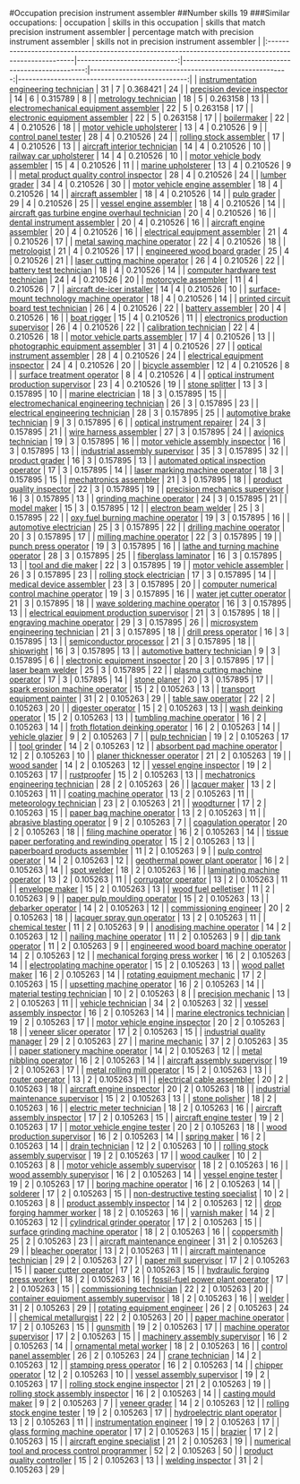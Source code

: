 #Occupation precision instrument assembler
##Number skills 19
###Similar occupations:
| occupation                                                                                            |   skills in this occupation |   skills that match precision instrument assembler |   percentage match with precision instrument assembler |   skills not in precision instrument assembler |
|:------------------------------------------------------------------------------------------------------|----------------------------:|---------------------------------------------------:|-------------------------------------------------------:|-----------------------------------------------:|
| [instrumentation engineering technician](instrumentation_engineering_technician.md)                   |                          31 |                                                  7 |                                               0.368421 |                                             24 |
| [precision device inspector](precision_device_inspector.md)                                           |                          14 |                                                  6 |                                               0.315789 |                                              8 |
| [metrology technician](metrology_technician.md)                                                       |                          18 |                                                  5 |                                               0.263158 |                                             13 |
| [electromechanical equipment assembler](electromechanical_equipment_assembler.md)                     |                          22 |                                                  5 |                                               0.263158 |                                             17 |
| [electronic equipment assembler](electronic_equipment_assembler.md)                                   |                          22 |                                                  5 |                                               0.263158 |                                             17 |
| [boilermaker](boilermaker.md)                                                                         |                          22 |                                                  4 |                                               0.210526 |                                             18 |
| [motor vehicle upholsterer](motor_vehicle_upholsterer.md)                                             |                          13 |                                                  4 |                                               0.210526 |                                              9 |
| [control panel tester](control_panel_tester.md)                                                       |                          28 |                                                  4 |                                               0.210526 |                                             24 |
| [rolling stock assembler](rolling_stock_assembler.md)                                                 |                          17 |                                                  4 |                                               0.210526 |                                             13 |
| [aircraft interior technician](aircraft_interior_technician.md)                                       |                          14 |                                                  4 |                                               0.210526 |                                             10 |
| [railway car upholsterer](railway_car_upholsterer.md)                                                 |                          14 |                                                  4 |                                               0.210526 |                                             10 |
| [motor vehicle body assembler](motor_vehicle_body_assembler.md)                                       |                          15 |                                                  4 |                                               0.210526 |                                             11 |
| [marine upholsterer](marine_upholsterer.md)                                                           |                          13 |                                                  4 |                                               0.210526 |                                              9 |
| [metal product quality control inspector](metal_product_quality_control_inspector.md)                 |                          28 |                                                  4 |                                               0.210526 |                                             24 |
| [lumber grader](lumber_grader.md)                                                                     |                          34 |                                                  4 |                                               0.210526 |                                             30 |
| [motor vehicle engine assembler](motor_vehicle_engine_assembler.md)                                   |                          18 |                                                  4 |                                               0.210526 |                                             14 |
| [aircraft assembler](aircraft_assembler.md)                                                           |                          18 |                                                  4 |                                               0.210526 |                                             14 |
| [pulp grader](pulp_grader.md)                                                                         |                          29 |                                                  4 |                                               0.210526 |                                             25 |
| [vessel engine assembler](vessel_engine_assembler.md)                                                 |                          18 |                                                  4 |                                               0.210526 |                                             14 |
| [aircraft gas turbine engine overhaul technician](aircraft_gas_turbine_engine_overhaul_technician.md) |                          20 |                                                  4 |                                               0.210526 |                                             16 |
| [dental instrument assembler](dental_instrument_assembler.md)                                         |                          20 |                                                  4 |                                               0.210526 |                                             16 |
| [aircraft engine assembler](aircraft_engine_assembler.md)                                             |                          20 |                                                  4 |                                               0.210526 |                                             16 |
| [electrical equipment assembler](electrical_equipment_assembler.md)                                   |                          21 |                                                  4 |                                               0.210526 |                                             17 |
| [metal sawing machine operator](metal_sawing_machine_operator.md)                                     |                          22 |                                                  4 |                                               0.210526 |                                             18 |
| [metrologist](metrologist.md)                                                                         |                          21 |                                                  4 |                                               0.210526 |                                             17 |
| [engineered wood board grader](engineered_wood_board_grader.md)                                       |                          25 |                                                  4 |                                               0.210526 |                                             21 |
| [laser cutting machine operator](laser_cutting_machine_operator.md)                                   |                          26 |                                                  4 |                                               0.210526 |                                             22 |
| [battery test technician](battery_test_technician.md)                                                 |                          18 |                                                  4 |                                               0.210526 |                                             14 |
| [computer hardware test technician](computer_hardware_test_technician.md)                             |                          24 |                                                  4 |                                               0.210526 |                                             20 |
| [motorcycle assembler](motorcycle_assembler.md)                                                       |                          11 |                                                  4 |                                               0.210526 |                                              7 |
| [aircraft de-icer installer](aircraft_de-icer_installer.md)                                           |                          14 |                                                  4 |                                               0.210526 |                                             10 |
| [surface-mount technology machine operator](surface-mount_technology_machine_operator.md)             |                          18 |                                                  4 |                                               0.210526 |                                             14 |
| [printed circuit board test technician](printed_circuit_board_test_technician.md)                     |                          26 |                                                  4 |                                               0.210526 |                                             22 |
| [battery assembler](battery_assembler.md)                                                             |                          20 |                                                  4 |                                               0.210526 |                                             16 |
| [boat rigger](boat_rigger.md)                                                                         |                          15 |                                                  4 |                                               0.210526 |                                             11 |
| [electronics production supervisor](electronics_production_supervisor.md)                             |                          26 |                                                  4 |                                               0.210526 |                                             22 |
| [calibration technician](calibration_technician.md)                                                   |                          22 |                                                  4 |                                               0.210526 |                                             18 |
| [motor vehicle parts assembler](motor_vehicle_parts_assembler.md)                                     |                          17 |                                                  4 |                                               0.210526 |                                             13 |
| [photographic equipment assembler](photographic_equipment_assembler.md)                               |                          31 |                                                  4 |                                               0.210526 |                                             27 |
| [optical instrument assembler](optical_instrument_assembler.md)                                       |                          28 |                                                  4 |                                               0.210526 |                                             24 |
| [electrical equipment inspector](electrical_equipment_inspector.md)                                   |                          24 |                                                  4 |                                               0.210526 |                                             20 |
| [bicycle assembler](bicycle_assembler.md)                                                             |                          12 |                                                  4 |                                               0.210526 |                                              8 |
| [surface treatment operator](surface_treatment_operator.md)                                           |                           8 |                                                  4 |                                               0.210526 |                                              4 |
| [optical instrument production supervisor](optical_instrument_production_supervisor.md)               |                          23 |                                                  4 |                                               0.210526 |                                             19 |
| [stone splitter](stone_splitter.md)                                                                   |                          13 |                                                  3 |                                               0.157895 |                                             10 |
| [marine electrician](marine_electrician.md)                                                           |                          18 |                                                  3 |                                               0.157895 |                                             15 |
| [electromechanical engineering technician](electromechanical_engineering_technician.md)               |                          26 |                                                  3 |                                               0.157895 |                                             23 |
| [electrical engineering technician](electrical_engineering_technician.md)                             |                          28 |                                                  3 |                                               0.157895 |                                             25 |
| [automotive brake technician](automotive_brake_technician.md)                                         |                           9 |                                                  3 |                                               0.157895 |                                              6 |
| [optical instrument repairer](optical_instrument_repairer.md)                                         |                          24 |                                                  3 |                                               0.157895 |                                             21 |
| [wire harness assembler](wire_harness_assembler.md)                                                   |                          27 |                                                  3 |                                               0.157895 |                                             24 |
| [avionics technician](avionics_technician.md)                                                         |                          19 |                                                  3 |                                               0.157895 |                                             16 |
| [motor vehicle assembly inspector](motor_vehicle_assembly_inspector.md)                               |                          16 |                                                  3 |                                               0.157895 |                                             13 |
| [industrial assembly supervisor](industrial_assembly_supervisor.md)                                   |                          35 |                                                  3 |                                               0.157895 |                                             32 |
| [product grader](product_grader.md)                                                                   |                          16 |                                                  3 |                                               0.157895 |                                             13 |
| [automated optical inspection operator](automated_optical_inspection_operator.md)                     |                          17 |                                                  3 |                                               0.157895 |                                             14 |
| [laser marking machine operator](laser_marking_machine_operator.md)                                   |                          18 |                                                  3 |                                               0.157895 |                                             15 |
| [mechatronics assembler](mechatronics_assembler.md)                                                   |                          21 |                                                  3 |                                               0.157895 |                                             18 |
| [product quality inspector](product_quality_inspector.md)                                             |                          22 |                                                  3 |                                               0.157895 |                                             19 |
| [precision mechanics supervisor](precision_mechanics_supervisor.md)                                   |                          16 |                                                  3 |                                               0.157895 |                                             13 |
| [grinding machine operator](grinding_machine_operator.md)                                             |                          24 |                                                  3 |                                               0.157895 |                                             21 |
| [model maker](model_maker.md)                                                                         |                          15 |                                                  3 |                                               0.157895 |                                             12 |
| [electron beam welder](electron_beam_welder.md)                                                       |                          25 |                                                  3 |                                               0.157895 |                                             22 |
| [oxy fuel burning machine operator](oxy_fuel_burning_machine_operator.md)                             |                          19 |                                                  3 |                                               0.157895 |                                             16 |
| [automotive electrician](automotive_electrician.md)                                                   |                          25 |                                                  3 |                                               0.157895 |                                             22 |
| [drilling machine operator](drilling_machine_operator.md)                                             |                          20 |                                                  3 |                                               0.157895 |                                             17 |
| [milling machine operator](milling_machine_operator.md)                                               |                          22 |                                                  3 |                                               0.157895 |                                             19 |
| [punch press operator](punch_press_operator.md)                                                       |                          19 |                                                  3 |                                               0.157895 |                                             16 |
| [lathe and turning machine operator](lathe_and_turning_machine_operator.md)                           |                          28 |                                                  3 |                                               0.157895 |                                             25 |
| [fiberglass laminator](fiberglass_laminator.md)                                                       |                          16 |                                                  3 |                                               0.157895 |                                             13 |
| [tool and die maker](tool_and_die_maker.md)                                                           |                          22 |                                                  3 |                                               0.157895 |                                             19 |
| [motor vehicle assembler](motor_vehicle_assembler.md)                                                 |                          26 |                                                  3 |                                               0.157895 |                                             23 |
| [rolling stock electrician](rolling_stock_electrician.md)                                             |                          17 |                                                  3 |                                               0.157895 |                                             14 |
| [medical device assembler](medical_device_assembler.md)                                               |                          23 |                                                  3 |                                               0.157895 |                                             20 |
| [computer numerical control machine operator](computer_numerical_control_machine_operator.md)         |                          19 |                                                  3 |                                               0.157895 |                                             16 |
| [water jet cutter operator](water_jet_cutter_operator.md)                                             |                          21 |                                                  3 |                                               0.157895 |                                             18 |
| [wave soldering machine operator](wave_soldering_machine_operator.md)                                 |                          16 |                                                  3 |                                               0.157895 |                                             13 |
| [electrical equipment production supervisor](electrical_equipment_production_supervisor.md)           |                          21 |                                                  3 |                                               0.157895 |                                             18 |
| [engraving machine operator](engraving_machine_operator.md)                                           |                          29 |                                                  3 |                                               0.157895 |                                             26 |
| [microsystem engineering technician](microsystem_engineering_technician.md)                           |                          21 |                                                  3 |                                               0.157895 |                                             18 |
| [drill press operator](drill_press_operator.md)                                                       |                          16 |                                                  3 |                                               0.157895 |                                             13 |
| [semiconductor processor](semiconductor_processor.md)                                                 |                          21 |                                                  3 |                                               0.157895 |                                             18 |
| [shipwright](shipwright.md)                                                                           |                          16 |                                                  3 |                                               0.157895 |                                             13 |
| [automotive battery technician](automotive_battery_technician.md)                                     |                           9 |                                                  3 |                                               0.157895 |                                              6 |
| [electronic equipment inspector](electronic_equipment_inspector.md)                                   |                          20 |                                                  3 |                                               0.157895 |                                             17 |
| [laser beam welder](laser_beam_welder.md)                                                             |                          25 |                                                  3 |                                               0.157895 |                                             22 |
| [plasma cutting machine operator](plasma_cutting_machine_operator.md)                                 |                          17 |                                                  3 |                                               0.157895 |                                             14 |
| [stone planer](stone_planer.md)                                                                       |                          20 |                                                  3 |                                               0.157895 |                                             17 |
| [spark erosion machine operator](spark_erosion_machine_operator.md)                                   |                          15 |                                                  2 |                                               0.105263 |                                             13 |
| [transport equipment painter](transport_equipment_painter.md)                                         |                          31 |                                                  2 |                                               0.105263 |                                             29 |
| [table saw operator](table_saw_operator.md)                                                           |                          22 |                                                  2 |                                               0.105263 |                                             20 |
| [digester operator](digester_operator.md)                                                             |                          15 |                                                  2 |                                               0.105263 |                                             13 |
| [wash deinking operator](wash_deinking_operator.md)                                                   |                          15 |                                                  2 |                                               0.105263 |                                             13 |
| [tumbling machine operator](tumbling_machine_operator.md)                                             |                          16 |                                                  2 |                                               0.105263 |                                             14 |
| [froth flotation deinking operator](froth_flotation_deinking_operator.md)                             |                          16 |                                                  2 |                                               0.105263 |                                             14 |
| [vehicle glazier](vehicle_glazier.md)                                                                 |                           9 |                                                  2 |                                               0.105263 |                                              7 |
| [pulp technician](pulp_technician.md)                                                                 |                          19 |                                                  2 |                                               0.105263 |                                             17 |
| [tool grinder](tool_grinder.md)                                                                       |                          14 |                                                  2 |                                               0.105263 |                                             12 |
| [absorbent pad machine operator](absorbent_pad_machine_operator.md)                                   |                          12 |                                                  2 |                                               0.105263 |                                             10 |
| [planer thicknesser operator](planer_thicknesser_operator.md)                                         |                          21 |                                                  2 |                                               0.105263 |                                             19 |
| [wood sander](wood_sander.md)                                                                         |                          14 |                                                  2 |                                               0.105263 |                                             12 |
| [vessel engine inspector](vessel_engine_inspector.md)                                                 |                          19 |                                                  2 |                                               0.105263 |                                             17 |
| [rustproofer](rustproofer.md)                                                                         |                          15 |                                                  2 |                                               0.105263 |                                             13 |
| [mechatronics engineering technician](mechatronics_engineering_technician.md)                         |                          28 |                                                  2 |                                               0.105263 |                                             26 |
| [lacquer maker](lacquer_maker.md)                                                                     |                          13 |                                                  2 |                                               0.105263 |                                             11 |
| [coating machine operator](coating_machine_operator.md)                                               |                          13 |                                                  2 |                                               0.105263 |                                             11 |
| [meteorology technician](meteorology_technician.md)                                                   |                          23 |                                                  2 |                                               0.105263 |                                             21 |
| [woodturner](woodturner.md)                                                                           |                          17 |                                                  2 |                                               0.105263 |                                             15 |
| [paper bag machine operator](paper_bag_machine_operator.md)                                           |                          13 |                                                  2 |                                               0.105263 |                                             11 |
| [abrasive blasting operator](abrasive_blasting_operator.md)                                           |                           9 |                                                  2 |                                               0.105263 |                                              7 |
| [coagulation operator](coagulation_operator.md)                                                       |                          20 |                                                  2 |                                               0.105263 |                                             18 |
| [filing machine operator](filing_machine_operator.md)                                                 |                          16 |                                                  2 |                                               0.105263 |                                             14 |
| [tissue paper perforating and rewinding operator](tissue_paper_perforating_and_rewinding_operator.md) |                          15 |                                                  2 |                                               0.105263 |                                             13 |
| [paperboard products assembler](paperboard_products_assembler.md)                                     |                          11 |                                                  2 |                                               0.105263 |                                              9 |
| [pulp control operator](pulp_control_operator.md)                                                     |                          14 |                                                  2 |                                               0.105263 |                                             12 |
| [geothermal power plant operator](geothermal_power_plant_operator.md)                                 |                          16 |                                                  2 |                                               0.105263 |                                             14 |
| [spot welder](spot_welder.md)                                                                         |                          18 |                                                  2 |                                               0.105263 |                                             16 |
| [laminating machine operator](laminating_machine_operator.md)                                         |                          13 |                                                  2 |                                               0.105263 |                                             11 |
| [corrugator operator](corrugator_operator.md)                                                         |                          13 |                                                  2 |                                               0.105263 |                                             11 |
| [envelope maker](envelope_maker.md)                                                                   |                          15 |                                                  2 |                                               0.105263 |                                             13 |
| [wood fuel pelletiser](wood_fuel_pelletiser.md)                                                       |                          11 |                                                  2 |                                               0.105263 |                                              9 |
| [paper pulp moulding operator](paper_pulp_moulding_operator.md)                                       |                          15 |                                                  2 |                                               0.105263 |                                             13 |
| [debarker operator](debarker_operator.md)                                                             |                          14 |                                                  2 |                                               0.105263 |                                             12 |
| [commissioning engineer](commissioning_engineer.md)                                                   |                          20 |                                                  2 |                                               0.105263 |                                             18 |
| [lacquer spray gun operator](lacquer_spray_gun_operator.md)                                           |                          13 |                                                  2 |                                               0.105263 |                                             11 |
| [chemical tester](chemical_tester.md)                                                                 |                          11 |                                                  2 |                                               0.105263 |                                              9 |
| [anodising machine operator](anodising_machine_operator.md)                                           |                          14 |                                                  2 |                                               0.105263 |                                             12 |
| [nailing machine operator](nailing_machine_operator.md)                                               |                          11 |                                                  2 |                                               0.105263 |                                              9 |
| [dip tank operator](dip_tank_operator.md)                                                             |                          11 |                                                  2 |                                               0.105263 |                                              9 |
| [engineered wood board machine operator](engineered_wood_board_machine_operator.md)                   |                          14 |                                                  2 |                                               0.105263 |                                             12 |
| [mechanical forging press worker](mechanical_forging_press_worker.md)                                 |                          16 |                                                  2 |                                               0.105263 |                                             14 |
| [electroplating machine operator](electroplating_machine_operator.md)                                 |                          15 |                                                  2 |                                               0.105263 |                                             13 |
| [wood pallet maker](wood_pallet_maker.md)                                                             |                          16 |                                                  2 |                                               0.105263 |                                             14 |
| [rotating equipment mechanic](rotating_equipment_mechanic.md)                                         |                          17 |                                                  2 |                                               0.105263 |                                             15 |
| [upsetting machine operator](upsetting_machine_operator.md)                                           |                          16 |                                                  2 |                                               0.105263 |                                             14 |
| [material testing technician](material_testing_technician.md)                                         |                          10 |                                                  2 |                                               0.105263 |                                              8 |
| [precision mechanic](precision_mechanic.md)                                                           |                          13 |                                                  2 |                                               0.105263 |                                             11 |
| [vehicle technician](vehicle_technician.md)                                                           |                          34 |                                                  2 |                                               0.105263 |                                             32 |
| [vessel assembly inspector](vessel_assembly_inspector.md)                                             |                          16 |                                                  2 |                                               0.105263 |                                             14 |
| [marine electronics technician](marine_electronics_technician.md)                                     |                          19 |                                                  2 |                                               0.105263 |                                             17 |
| [motor vehicle engine inspector](motor_vehicle_engine_inspector.md)                                   |                          20 |                                                  2 |                                               0.105263 |                                             18 |
| [veneer slicer operator](veneer_slicer_operator.md)                                                   |                          17 |                                                  2 |                                               0.105263 |                                             15 |
| [industrial quality manager](industrial_quality_manager.md)                                           |                          29 |                                                  2 |                                               0.105263 |                                             27 |
| [marine mechanic](marine_mechanic.md)                                                                 |                          37 |                                                  2 |                                               0.105263 |                                             35 |
| [paper stationery machine operator](paper_stationery_machine_operator.md)                             |                          14 |                                                  2 |                                               0.105263 |                                             12 |
| [metal nibbling operator](metal_nibbling_operator.md)                                                 |                          16 |                                                  2 |                                               0.105263 |                                             14 |
| [aircraft assembly supervisor](aircraft_assembly_supervisor.md)                                       |                          19 |                                                  2 |                                               0.105263 |                                             17 |
| [metal rolling mill operator](metal_rolling_mill_operator.md)                                         |                          15 |                                                  2 |                                               0.105263 |                                             13 |
| [router operator](router_operator.md)                                                                 |                          13 |                                                  2 |                                               0.105263 |                                             11 |
| [electrical cable assembler](electrical_cable_assembler.md)                                           |                          20 |                                                  2 |                                               0.105263 |                                             18 |
| [aircraft engine inspector](aircraft_engine_inspector.md)                                             |                          20 |                                                  2 |                                               0.105263 |                                             18 |
| [industrial maintenance supervisor](industrial_maintenance_supervisor.md)                             |                          15 |                                                  2 |                                               0.105263 |                                             13 |
| [stone polisher](stone_polisher.md)                                                                   |                          18 |                                                  2 |                                               0.105263 |                                             16 |
| [electric meter technician](electric_meter_technician.md)                                             |                          18 |                                                  2 |                                               0.105263 |                                             16 |
| [aircraft assembly inspector](aircraft_assembly_inspector.md)                                         |                          17 |                                                  2 |                                               0.105263 |                                             15 |
| [aircraft engine tester](aircraft_engine_tester.md)                                                   |                          19 |                                                  2 |                                               0.105263 |                                             17 |
| [motor vehicle engine tester](motor_vehicle_engine_tester.md)                                         |                          20 |                                                  2 |                                               0.105263 |                                             18 |
| [wood production supervisor](wood_production_supervisor.md)                                           |                          16 |                                                  2 |                                               0.105263 |                                             14 |
| [spring maker](spring_maker.md)                                                                       |                          16 |                                                  2 |                                               0.105263 |                                             14 |
| [drain technician](drain_technician.md)                                                               |                          12 |                                                  2 |                                               0.105263 |                                             10 |
| [rolling stock assembly supervisor](rolling_stock_assembly_supervisor.md)                             |                          19 |                                                  2 |                                               0.105263 |                                             17 |
| [wood caulker](wood_caulker.md)                                                                       |                          10 |                                                  2 |                                               0.105263 |                                              8 |
| [motor vehicle assembly supervisor](motor_vehicle_assembly_supervisor.md)                             |                          18 |                                                  2 |                                               0.105263 |                                             16 |
| [wood assembly supervisor](wood_assembly_supervisor.md)                                               |                          16 |                                                  2 |                                               0.105263 |                                             14 |
| [vessel engine tester](vessel_engine_tester.md)                                                       |                          19 |                                                  2 |                                               0.105263 |                                             17 |
| [boring machine operator](boring_machine_operator.md)                                                 |                          16 |                                                  2 |                                               0.105263 |                                             14 |
| [solderer](solderer.md)                                                                               |                          17 |                                                  2 |                                               0.105263 |                                             15 |
| [non-destructive testing specialist](non-destructive_testing_specialist.md)                           |                          10 |                                                  2 |                                               0.105263 |                                              8 |
| [product assembly inspector](product_assembly_inspector.md)                                           |                          14 |                                                  2 |                                               0.105263 |                                             12 |
| [drop forging hammer worker](drop_forging_hammer_worker.md)                                           |                          18 |                                                  2 |                                               0.105263 |                                             16 |
| [varnish maker](varnish_maker.md)                                                                     |                          14 |                                                  2 |                                               0.105263 |                                             12 |
| [cylindrical grinder operator](cylindrical_grinder_operator.md)                                       |                          17 |                                                  2 |                                               0.105263 |                                             15 |
| [surface grinding machine operator](surface_grinding_machine_operator.md)                             |                          18 |                                                  2 |                                               0.105263 |                                             16 |
| [coppersmith](coppersmith.md)                                                                         |                          25 |                                                  2 |                                               0.105263 |                                             23 |
| [aircraft maintenance engineer](aircraft_maintenance_engineer.md)                                     |                          31 |                                                  2 |                                               0.105263 |                                             29 |
| [bleacher operator](bleacher_operator.md)                                                             |                          13 |                                                  2 |                                               0.105263 |                                             11 |
| [aircraft maintenance technician](aircraft_maintenance_technician.md)                                 |                          29 |                                                  2 |                                               0.105263 |                                             27 |
| [paper mill supervisor](paper_mill_supervisor.md)                                                     |                          17 |                                                  2 |                                               0.105263 |                                             15 |
| [paper cutter operator](paper_cutter_operator.md)                                                     |                          17 |                                                  2 |                                               0.105263 |                                             15 |
| [hydraulic forging press worker](hydraulic_forging_press_worker.md)                                   |                          18 |                                                  2 |                                               0.105263 |                                             16 |
| [fossil-fuel power plant operator](fossil-fuel_power_plant_operator.md)                               |                          17 |                                                  2 |                                               0.105263 |                                             15 |
| [commissioning technician](commissioning_technician.md)                                               |                          22 |                                                  2 |                                               0.105263 |                                             20 |
| [container equipment assembly supervisor](container_equipment_assembly_supervisor.md)                 |                          18 |                                                  2 |                                               0.105263 |                                             16 |
| [welder](welder.md)                                                                                   |                          31 |                                                  2 |                                               0.105263 |                                             29 |
| [rotating equipment engineer](rotating_equipment_engineer.md)                                         |                          26 |                                                  2 |                                               0.105263 |                                             24 |
| [chemical metallurgist](chemical_metallurgist.md)                                                     |                          22 |                                                  2 |                                               0.105263 |                                             20 |
| [paper machine operator](paper_machine_operator.md)                                                   |                          17 |                                                  2 |                                               0.105263 |                                             15 |
| [gunsmith](gunsmith.md)                                                                               |                          19 |                                                  2 |                                               0.105263 |                                             17 |
| [machine operator supervisor](machine_operator_supervisor.md)                                         |                          17 |                                                  2 |                                               0.105263 |                                             15 |
| [machinery assembly supervisor](machinery_assembly_supervisor.md)                                     |                          16 |                                                  2 |                                               0.105263 |                                             14 |
| [ornamental metal worker](ornamental_metal_worker.md)                                                 |                          18 |                                                  2 |                                               0.105263 |                                             16 |
| [control panel assembler](control_panel_assembler.md)                                                 |                          26 |                                                  2 |                                               0.105263 |                                             24 |
| [crane technician](crane_technician.md)                                                               |                          14 |                                                  2 |                                               0.105263 |                                             12 |
| [stamping press operator](stamping_press_operator.md)                                                 |                          16 |                                                  2 |                                               0.105263 |                                             14 |
| [chipper operator](chipper_operator.md)                                                               |                          12 |                                                  2 |                                               0.105263 |                                             10 |
| [vessel assembly supervisor](vessel_assembly_supervisor.md)                                           |                          19 |                                                  2 |                                               0.105263 |                                             17 |
| [rolling stock engine inspector](rolling_stock_engine_inspector.md)                                   |                          21 |                                                  2 |                                               0.105263 |                                             19 |
| [rolling stock assembly inspector](rolling_stock_assembly_inspector.md)                               |                          16 |                                                  2 |                                               0.105263 |                                             14 |
| [casting mould maker](casting_mould_maker.md)                                                         |                           9 |                                                  2 |                                               0.105263 |                                              7 |
| [veneer grader](veneer_grader.md)                                                                     |                          14 |                                                  2 |                                               0.105263 |                                             12 |
| [rolling stock engine tester](rolling_stock_engine_tester.md)                                         |                          19 |                                                  2 |                                               0.105263 |                                             17 |
| [hydroelectric plant operator](hydroelectric_plant_operator.md)                                       |                          13 |                                                  2 |                                               0.105263 |                                             11 |
| [instrumentation engineer](instrumentation_engineer.md)                                               |                          19 |                                                  2 |                                               0.105263 |                                             17 |
| [glass forming machine operator](glass_forming_machine_operator.md)                                   |                          17 |                                                  2 |                                               0.105263 |                                             15 |
| [brazier](brazier.md)                                                                                 |                          17 |                                                  2 |                                               0.105263 |                                             15 |
| [aircraft engine specialist](aircraft_engine_specialist.md)                                           |                          21 |                                                  2 |                                               0.105263 |                                             19 |
| [numerical tool and process control programmer](numerical_tool_and_process_control_programmer.md)     |                          52 |                                                  2 |                                               0.105263 |                                             50 |
| [product quality controller](product_quality_controller.md)                                           |                          15 |                                                  2 |                                               0.105263 |                                             13 |
| [welding inspector](welding_inspector.md)                                                             |                          31 |                                                  2 |                                               0.105263 |                                             29 |
